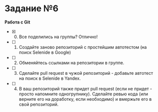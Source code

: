 # Задание №6

**Работа с Git**

- [X] 0. Все поделились на группы? Отлично!
- [ ] 1. Создайте заново репозиторий с простейшим автотестом (на поиск Selenide в Google)
- [ ] 2. Обменяйтесь ссылками на репозитории в группе. 
- [ ] 3. Сделайте pull request в чужой репозиторий - добавьте автотест на поиск в Selenide в Yandex.
- [ ] 4. В ваш репозиторий также придет pull request (если не придет - просто напомните одногрупнику). Сделайте ревью кода (или верните его на доработку, если необходимо) и вмержьте его в свой репозиторий.

